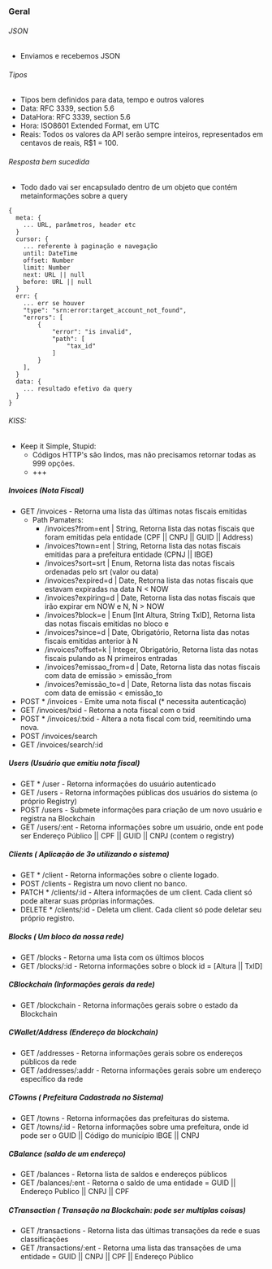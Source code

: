 ### Geral

###### JSON
  - Enviamos e recebemos JSON

###### Tipos
  - Tipos bem definidos para data, tempo e outros valores
  - Data:  RFC 3339, section 5.6
  - DataHora: RFC 3339, section 5.6
  - Hora: ISO8601 Extended Format, em UTC
  - Reais: Todos os valores da API serão sempre inteiros, representados em centavos de reais, R$1 = 100.



###### Resposta bem sucedida
  - Todo dado vai ser encapsulado dentro de um objeto que contém metainformações sobre a query

```
{
  meta: {
    ... URL, parâmetros, header etc
  }
  cursor: {
    ... referente à paginação e navegação
    until: DateTime
    offset: Number
    limit: Number
    next: URL || null
    before: URL || null
  }
  err: {
    ... err se houver
    "type": "srn:error:target_account_not_found",
    "errors": [
        {
            "error": "is invalid",
            "path": [
                "tax_id"
            ]
        }
    ],
  }
  data: {
    ... resultado efetivo da query
  }
}
```

###### KISS: 
  - Keep it Simple, Stupid:
    - Códigos HTTP's são lindos, mas não precisamos retornar todas as 999 opções.
    - +++ 

##### Invoices (Nota Fiscal) 
  - GET /invoices - Retorna uma lista das últimas notas fiscais emitidas 
    - Path Pamaters:
      - /invoices?from=ent       | String, Retorna lista das notas fiscais que foram emitidas pela entidade (CPF || CNPJ || GUID || Address)
      - /invoices?town=ent       | String, Retorna lista das notas fiscais emitidas para a prefeitura entidade (CPNJ || IBGE)
      - /invoices?sort=srt       | Enum, Retorna lista das notas fiscais ordenadas pelo srt (valor ou data)
      - /invoices?expired=d      | Date, Retorna lista das notas fiscais que estavam expiradas na data N < NOW
      - /invoices?expiring=d     | Date, Retorna lista das notas fiscais que irão expirar em NOW e N, N > NOW
      - /invoices?block=e        | Enum [Int Altura, String TxID], Retorna lista das notas fiscais emitidas no bloco e
      - /invoices?since=d        | Date, Obrigatório, Retorna lista das notas fiscais emitidas anterior à N
      - /invoices?offset=k       | Integer, Obrigatório, Retorna lista das notas fiscais pulando as N primeiros entradas
      - /invoices?emissao_from=d | Date, Retorna lista das notas fiscais com data de emissão > emissão_from
      - /invoices?emissão_to=d   | Date, Retorna lista das notas fiscais com data de emissão < emissão_to
  - POST * /invoices - Emite uma nota fiscal (* necessita autenticação)
  - GET /invoices/txid - Retorna a nota fiscal com o txid 
  - POST * /invoices/:txid - Altera a nota fiscal com txid, reemitindo uma nova.
  - POST /invoices/search
  - GET /invoices/search/:id

##### Users (Usuário que emitiu nota fiscal) 
  - GET * /user - Retorna informações do usuário autenticado
  - GET /users - Retorna informações públicas dos usuários do sistema (o próprio Registry)
  - POST /users - Submete informações para criação de um novo usuário e registra na Blockchain
  - GET /users/:ent - Retorna informações sobre um usuário, onde ent pode ser Endereço Público || CPF || GUID || CNPJ (contem o registry)

##### Clients ( Aplicação de 3o utilizando o sistema)
  - GET * /client - Retorna informações sobre o cliente logado.
  - POST /clients - Registra um novo client no banco.
  - PATCH * /clients/:id - Altera informações de um client. Cada client só pode alterar suas próprias informações.
  - DELETE * /clients/:id - Deleta um client. Cada client só pode deletar seu próprio registro. 
  
##### Blocks ( Um bloco da nossa rede) 
  - GET /blocks - Retorna uma lista com os últimos blocos
  - GET /blocks/:id - Retorna informações sobre o block id = [Altura || TxID]

##### CBlockchain (Informações gerais da rede)
  - GET /blockchain - Retorna informações gerais sobre o estado da Blockchain
  
##### CWallet/Address (Endereço da blockchain) 
  - GET /addresses - Retorna informações gerais sobre os endereços públicos da rede
  - GET /addresses/:addr - Retorna informações gerais sobre um endereço específico da rede

##### CTowns ( Prefeitura Cadastrada no Sistema)
  - GET /towns - Retorna informações das prefeituras do sistema.
  - GET /towns/:id - Retorna informações sobre uma prefeitura, onde id pode ser o GUID || Código do município IBGE || CNPJ 

##### CBalance (saldo de um endereço)
  - GET /balances - Retorna lista de saldos e endereços públicos
  - GET /balances/:ent - Retorna o saldo de uma entidade = GUID || Endereço Publico || CNPJ || CPF

##### CTransaction ( Transação na Blockchain: pode ser multiplas coisas)      
  - GET /transactions - Retorna lista das últimas transações da rede e suas classificações
  - GET /transactions/:ent  - Retorna uma lista das transações de uma entidade = GUID || CNPJ || CPF || Endereço Público